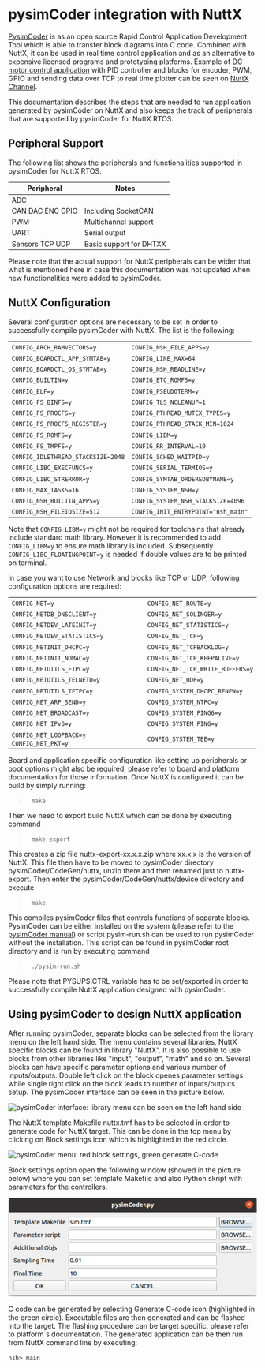 # pysimCoder integration with NuttX

[PysimCoder](https://github.com/robertobucher/pysimCoder) is as an open
source Rapid Control Application Development Tool which is able to
transfer block diagrams into C code. Combined with NuttX, it can be used
in real time control application and as an alternative to expensive
licensed programs and prototyping platforms. Example of [DC motor
control application](https://www.youtube.com/watch?v=6HlGk3ecPNQ) with
PID controller and blocks for encoder, PWM, GPIO and sending data over
TCP to real time plotter can be seen on [NuttX
Channel](https://www.youtube.com/channel/UC0QciIlcUnjJkL5yJJBmluw).

This documentation describes the steps that are needed to run
application generated by pysimCoder on NuttX and also keeps the track of
peripherals that are supported by pysimCoder for NuttX RTOS.

## Peripheral Support

The following list shows the peripherals and functionalities supported
in pysimCoder for NuttX RTOS.

| Peripheral       | Notes                   |
| ---------------- | ----------------------- |
| ADC              |                         |
| CAN DAC ENC GPIO | Including SocketCAN     |
| PWM              | Multichannel support    |
| UART             | Serial output           |
| Sensors TCP UDP  | Basic support for DHTXX |

Please note that the actual support for NuttX peripherals can be wider
that what is mentioned here in case this documentation was not updated
when new functionalities were added to pysimCoder.

## NuttX Configuration

Several configuration options are necessary to be set in order to
successfully compile pysimCoder with NuttX. The list is the following:

|                                    |                                     |
| ---------------------------------- | ----------------------------------- |
| `CONFIG_ARCH_RAMVECTORS=y`         | `CONFIG_NSH_FILE_APPS=y`            |
| `CONFIG_BOARDCTL_APP_SYMTAB=y`     | `CONFIG_LINE_MAX=64`                |
| `CONFIG_BOARDCTL_OS_SYMTAB=y`      | `CONFIG_NSH_READLINE=y`             |
| `CONFIG_BUILTIN=y`                 | `CONFIG_ETC_ROMFS=y`                |
| `CONFIG_ELF=y`                     | `CONFIG_PSEUDOTERM=y`               |
| `CONFIG_FS_BINFS=y`                | `CONFIG_TLS_NCLEANUP=1`             |
| `CONFIG_FS_PROCFS=y`               | `CONFIG_PTHREAD_MUTEX_TYPES=y`      |
| `CONFIG_FS_PROCFS_REGISTER=y`      | `CONFIG_PTHREAD_STACK_MIN=1024`     |
| `CONFIG_FS_ROMFS=y`                | `CONFIG_LIBM=y`                     |
| `CONFIG_FS_TMPFS=y`                | `CONFIG_RR_INTERVAL=10`             |
| `CONFIG_IDLETHREAD_STACKSIZE=2048` | `CONFIG_SCHED_WAITPID=y`            |
| `CONFIG_LIBC_EXECFUNCS=y`          | `CONFIG_SERIAL_TERMIOS=y`           |
| `CONFIG_LIBC_STRERROR=y`           | `CONFIG_SYMTAB_ORDEREDBYNAME=y`     |
| `CONFIG_MAX_TASKS=16`              | `CONFIG_SYSTEM_NSH=y`               |
| `CONFIG_NSH_BUILTIN_APPS=y`        | `CONFIG_SYSTEM_NSH_STACKSIZE=4096`  |
| `CONFIG_NSH_FILEIOSIZE=512`        | `CONFIG_INIT_ENTRYPOINT="nsh_main"` |

Note that `CONFIG_LIBM=y` might not be required for toolchains that
already include standard math library. However it is recommended to add
`CONFIG_LIBM=y` to ensure math library is included. Subsequently
`CONFIG_LIBC_FLOATINGPOINT=y` is needed if double values are to be
printed on terminal.

In case you want to use Network and blocks like TCP or UDP, following
configuration options are required:

|                                            |                                  |
| ------------------------------------------ | -------------------------------- |
| `CONFIG_NET=y`                             | `CONFIG_NET_ROUTE=y`             |
| `CONFIG_NETDB_DNSCLIENT=y`                 | `CONFIG_NET_SOLINGER=y`          |
| `CONFIG_NETDEV_LATEINIT=y`                 | `CONFIG_NET_STATISTICS=y`        |
| `CONFIG_NETDEV_STATISTICS=y`               | `CONFIG_NET_TCP=y`               |
| `CONFIG_NETINIT_DHCPC=y`                   | `CONFIG_NET_TCPBACKLOG=y`        |
| `CONFIG_NETINIT_NOMAC=y`                   | `CONFIG_NET_TCP_KEEPALIVE=y`     |
| `CONFIG_NETUTILS_FTPC=y`                   | `CONFIG_NET_TCP_WRITE_BUFFERS=y` |
| `CONFIG_NETUTILS_TELNETD=y`                | `CONFIG_NET_UDP=y`               |
| `CONFIG_NETUTILS_TFTPC=y`                  | `CONFIG_SYSTEM_DHCPC_RENEW=y`    |
| `CONFIG_NET_ARP_SEND=y`                    | `CONFIG_SYSTEM_NTPC=y`           |
| `CONFIG_NET_BROADCAST=y`                   | `CONFIG_SYSTEM_PING6=y`          |
| `CONFIG_NET_IPv6=y`                        | `CONFIG_SYSTEM_PING=y`           |
| `CONFIG_NET_LOOPBACK=y` `CONFIG_NET_PKT=y` | `CONFIG_SYSTEM_TEE=y`            |

Board and application specific configuration like setting up peripherals
or boot options might also be required, please refer to board and
platform documentation for those information. Once NuttX is configured
it can be build by simply running:

> 
> 
> ``` console
>  make
> ```

Then we need to export build NuttX which can be done by executing
command

> 
> 
> ``` console
>  make export
> ```

This creates a zip file nuttx-export-xx.x.x.zip where xx.x.x is the
version of NuttX. This file then have to be moved to pysimCoder
directory pysimCoder/CodeGen/nuttx, unzip there and then renamed just to
nuttx-export. Then enter the pysimCoder/CodeGen/nuttx/device directory
and execute

> 
> 
> ``` console
>  make
> ```

This compiles pysimCoder files that controls functions of separate
blocks. PysimCoder can be either installed on the system (please refer
to the [pysimCoder
manual](https://github.com/robertobucher/pysimCoder/blob/master/README.md))
or script pysim-run.sh can be used to run pysimCoder without the
installation. This script can be found in pysimCoder root directory and
is run by executing command

> 
> 
> ``` console
>  ./pysim-run.sh
> ```

Please note that PYSUPSICTRL variable has to be set/exported in order to
successfully compile NuttX application designed with pysimCoder.

## Using pysimCoder to design NuttX application

After running pysimCoder, separate blocks can be selected from the
library menu on the left hand side. The menu contains several libraries,
NuttX specific blocks can be found in library "NuttX". It is also
possible to use blocks from other libraries like "input", "output",
"math" and so on. Several blocks can have specific parameter options and
various number of inputs/outputs. Double left click on the block openes
parameter settings while single right click on the block leads to number
of inputs/outputs setup. The pysimCoder interface can be seen in the
picture below.

![pysimCoder interface: library menu can be seen on the left hand
side](image/interface.png)

The NuttX template Makefile nuttx.tmf has to be selected in order to
generate code for NuttX target. This can be done in the top menu by
clicking on Block settings icon which is highlighted in the red circle.

![pysimCoder menu: red block settings, green generate
C-code](image/menu.png)

Block settings option open the following window (showed in the picture
below) where you can set template Makefile and also Python skript with
parameters for the controllers.

![pysimCoder Block settings menu](image/template.png)

C code can be generated by selecting Generate C-code icon (highlighted
in the green circle). Executable files are then generated and can be
flashed into the target. The flashing procedure can be target specific,
please refer to platform´s documentation. The generated application can
be then run from NuttX command line by executing:

    nsh> main
